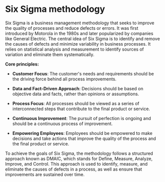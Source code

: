 # Six Sigma methodology

Six Sigma is a business management methodology that seeks to improve the quality of processes and reduce defects or errors. It was first introduced by Motorola in the 1980s and later popularized by companies like General Electric. The central idea of Six Sigma is to identify and remove the causes of defects and minimize variability in business processes. It relies on statistical analysis and measurement to identify sources of variation and eliminate them systematically.

**Core principles:**

* **Customer Focus**: The customer's needs and requirements should be the driving force behind all process improvements.

* **Data and Fact-Driven Approach**: Decisions should be based on objective data and facts, rather than opinions or assumptions.

* **Process Focus**: All processes should be viewed as a series of interconnected steps that contribute to the final product or service.

* **Continuous Improvement**: The pursuit of perfection is ongoing and should be a continuous process of improvement.

* **Empowering Employees**: Employees should be empowered to make decisions and take actions that improve the quality of the process and the final product or service.

To achieve the goals of Six Sigma, the methodology follows a structured approach known as DMAIC, which stands for Define, Measure, Analyze, Improve, and Control. This approach is used to identify, measure, and eliminate the causes of defects in a process, as well as ensure that improvements are sustained over time.